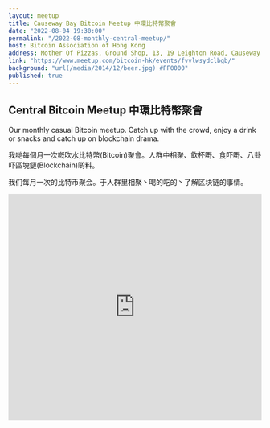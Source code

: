 ```yaml
---
layout: meetup
title: Causeway Bay Bitcoin Meetup 中環比特幣聚會
date: "2022-08-04 19:30:00"
permalink: "/2022-08-monthly-central-meetup/"
host: Bitcoin Association of Hong Kong
address: Mother Of Pizzas, Ground Shop, 13, 19 Leighton Road, Causeway Bay, Hong Kong
link: "https://www.meetup.com/bitcoin-hk/events/fvvlwsydclbgb/"
background: "url(/media/2014/12/beer.jpg) #FF0000"
published: true
---
```


## Central Bitcoin Meetup 中環比特幣聚會

Our monthly casual Bitcoin meetup. Catch up with the crowd, enjoy a drink or snacks and catch up on blockchain drama.

我哋每個月一次嘅吹水比特幣(Bitcoin)聚會。人群中相聚、飲杯嘢、食吓嘢、八卦吓區塊鏈(Blockchain)啲料。

我们每月一次的比特币聚会。于人群里相聚丶喝的吃的丶了解区块链的事情。

<iframe src="https://www.google.com/maps/embed?pb=!1m18!1m12!1m3!1d3692.050541223904!2d114.182351529086!3d22.276075238433833!2m3!1f0!2f0!3f0!3m2!1i1024!2i768!4f13.1!3m3!1m2!1s0x34040052345a7657%3A0x953eebe462af73ba!2sInn%20Side%20Out!5e0!3m2!1sen!2sca!4v1663629811313!5m2!1sen!2sca" width="100%" height="450" style="border:0;" allowfullscreen="" loading="lazy" referrerpolicy="no-referrer-when-downgrade"></iframe>

